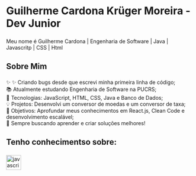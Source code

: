 <h1 align="left">Guilherme Cardona Krüger Moreira - Dev Junior</h1>

###

<p align="left">Meu nome é Guilherme Cardona | Engenharia de Software | Java | Javascritp | CSS | Html</p>

###

<h2 align="left">Sobre Mim</h2>

###

<p align="left">✨ ✨ Criando bugs desde que escrevi minha primeira linha de código;<br>  
📚 Atualmente estudando Engenharia de Software na PUCRS;<br>  
🚀 Tecnologias: JavaScript, HTML, CSS, Java e Banco de Dados;<br>  
💡 Projetos: Desenvolvi um conversor de moedas e um conversor de taxa;<br>  
🎯 Objetivos: Aprofundar meus conhecimentos em React.js, Clean Code e desenvolvimento escalável;<br>  
📌 Sempre buscando aprender e criar soluções melhores!<br>
</p>

###

<h2 align="left">Tenho conhecimentso sobre:</h2>

###

<div align="left">
  <img src="https://cdn.jsdelivr.net/gh/devicons/devicon/icons/javascript/javascript-original.svg" height="40" alt="javascript logo"  />
  <img width="12"/>
</div>

###
